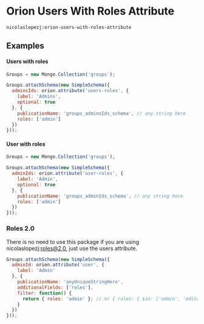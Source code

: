 Orion Users With Roles Attribute
================================

```
nicolaslopezj:orion-users-with-roles-attribute
```

## Examples

#### Users with roles

```js
Groups = new Mongo.Collection('groups');

Groups.attachSchema(new SimpleSchema({
  adminsIds: orion.attribute('users-roles', {
    label: 'Admins',
    optional: true
  }, {
    publicationName: 'groups_adminsIds_schema', // any string here
    roles: ['admin']
  })
}));
```

#### User with roles

```js
Groups = new Mongo.Collection('groups');

Groups.attachSchema(new SimpleSchema({
  adminIds: orion.attribute('user-roles', {
    label: 'Admin',
    optional: true
  }, {
    publicationName: 'groups_adminIds_schema', // any string here
    roles: ['admin']
  })
}));
```

### Roles 2.0

There is no need to use this package if you are using nicolaslopezj:roles@2.0, just use the users attribute.

```js
Groups.attachSchema(new SimpleSchema({
  adminId: orion.attribute('user', {
    label: 'Admin'
  }, {
    publicationName: 'anyUniqueStringHere',
    additionalFields: ['roles'],
    filter: function() {
      return { roles: 'admin' }; // or { roles: { $in: ['admin', 'editor'] } }
    }
  })
}));
```
